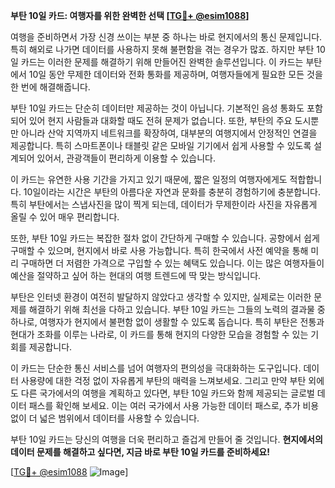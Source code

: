 **부탄 10일 카드: 여행자를 위한 완벽한 선택 [[TG💪+ @esim1088](https://t.me/s/esim1088)]**

여행을 준비하면서 가장 신경 쓰이는 부분 중 하나는 바로 현지에서의 통신 문제입니다. 특히 해외로 나가면 데이터를 사용하지 못해 불편함을 겪는 경우가 많죠. 하지만 부탄 10일 카드는 이러한 문제를 해결하기 위해 만들어진 완벽한 솔루션입니다. 이 카드는 부탄에서 10일 동안 무제한 데이터와 전화 통화를 제공하며, 여행자들에게 필요한 모든 것을 한 번에 해결해줍니다.

부탄 10일 카드는 단순히 데이터만 제공하는 것이 아닙니다. 기본적인 음성 통화도 포함되어 있어 현지 사람들과 대화할 때도 전혀 문제가 없습니다. 또한, 부탄의 주요 도시뿐만 아니라 산악 지역까지 네트워크를 확장하여, 대부분의 여행지에서 안정적인 연결을 제공합니다. 특히 스마트폰이나 태블릿 같은 모바일 기기에서 쉽게 사용할 수 있도록 설계되어 있어서, 관광객들이 편리하게 이용할 수 있습니다.

이 카드는 유연한 사용 기간을 가지고 있기 때문에, 짧은 일정의 여행자에게도 적합합니다. 10일이라는 시간은 부탄의 아름다운 자연과 문화를 충분히 경험하기에 충분합니다. 특히 부탄에서는 스냅사진을 많이 찍게 되는데, 데이터가 무제한이라 사진을 자유롭게 올릴 수 있어 매우 편리합니다. 

또한, 부탄 10일 카드는 복잡한 절차 없이 간단하게 구매할 수 있습니다. 공항에서 쉽게 구매할 수 있으며, 현지에서 바로 사용 가능합니다. 특히 한국에서 사전 예약을 통해 미리 구매하면 더 저렴한 가격으로 구입할 수 있는 혜택도 있습니다. 이는 많은 여행자들이 예산을 절약하고 싶어 하는 현대의 여행 트렌드에 딱 맞는 방식입니다.

부탄은 인터넷 환경이 여전히 발달하지 않았다고 생각할 수 있지만, 실제로는 이러한 문제를 해결하기 위해 최선을 다하고 있습니다. 부탄 10일 카드는 그들의 노력의 결과물 중 하나로, 여행자가 현지에서 불편함 없이 생활할 수 있도록 돕습니다. 특히 부탄은 전통과 현대가 조화를 이루는 나라로, 이 카드를 통해 현지의 다양한 모습을 경험할 수 있는 기회를 제공합니다.

이 카드는 단순한 통신 서비스를 넘어 여행자의 편의성을 극대화하는 도구입니다. 데이터 사용량에 대한 걱정 없이 자유롭게 부탄의 매력을 느껴보세요. 그리고 만약 부탄 외에도 다른 국가에서의 여행을 계획하고 있다면, 부탄 10일 카드와 함께 제공되는 글로벌 데이터 패스를 확인해 보세요. 이는 여러 국가에서 사용 가능한 데이터 패스로, 추가 비용 없이 더 넓은 범위에서 데이터를 사용할 수 있습니다.

부탄 10일 카드는 당신의 여행을 더욱 편리하고 즐겁게 만들어 줄 것입니다. **현지에서의 데이터 문제를 해결하고 싶다면, 지금 바로 부탄 10일 카드를 준비하세요!** 

[[TG💪+ @esim1088](https://t.me/s/esim1088) ![Image](https://i.postimg.cc/Y0z9fWf4/image.png)]